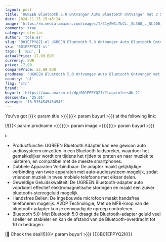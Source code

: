 ```yaml
---
layout: post
title: 'UGREEN Bluetooth 5.0 Ontvanger Auto Bluetooth Ontvanger met 3 5mm Aansluiting en Handsfree Bellen met Microfoon.'
date: 2024-11-25 15:45:24
image: 'https://m.media-amazon.com/images/I/31ySW3iTbCL._SL500_._SL400_.jpg'
comments: true
category: ofertas
author: 'tole.es'
slug: 'B01EFPYQ2I-nl UGREEN Bluetooth 5.0 Ontvanger Auto Bluetooth Ontvanger...'
sku: 'B01EFPYQ2I-nl'
tags: [ '🇳🇱', ]
actualPrice: 17.99 EUR
currency: EUR
price: 17.99
comparePrice: 23.99 EUR
prodname: 'UGREEN Bluetooth 5.0 Ontvanger Auto Bluetooth Ontvanger met 3 5mm Aansluiting en Handsfree Bellen met Microfoon.'
country: 'nl'
flag: '🇳🇱'
brand: ''
buyurl: 'https://www.amazon.nl/dp/B01EFPYQ2I/?tag=tolees0b-21'
descuento: '25.01'
average: '18.5354545454545'
---
```


You've got [{{< param title >}}]({{< param buyurl >}}) at the following link:

[![{{< param prodname >}}]({{< param image >}})]({{< param buyurl >}})

ℹ️:

- Productfunctie: UGREEN Bluetooth Adapter kan een gewoon auto audiosysteem omzetten in een Bluetooth luidspreker, waardoor het gemakkelijker wordt om tijdens het rijden te praten en naar muziek te luisteren, en compatibel met de meeste smartphones.
- Dubbele Apparaten Verbindbaar: De adapter maakt gelijktijdige verbinding van twee apparaten met auto-audiosysteem mogelijk, zodat vrienden muziek in twee mobiele telefoons met elkaar delen.
- Geweldige Geluidskwaliteit: De UGREEN Bluetooth-adapter auto voorkomt effectief elektromagnetische storingen en maakt een zuiver bluetooth-stereogeluid mogelijk.
- Handsfree Bellen: De ingebouwde microfoon maakt handsfree telefoneren mogelijk. A2DP Technologie, Met de MFB-knop van de bluetooth-adapter kun je eenvoudig de oproep controleren.
- Bluetooth 5.0: Met Bluetooth 5.0 draagt de Bluetooth-adapter geluid veel sneller en stabieler en kan de afstand van de Bluetooth-overdracht tot 10 m bedragen.

[🛒 Check the deal!!]({{< param buyurl >}})
{{<world>}}B01EFPYQ2I{{</world>}}
